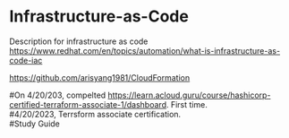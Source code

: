 # Infrastructure-as-Code
Description for infrastructure as code \
https://www.redhat.com/en/topics/automation/what-is-infrastructure-as-code-iac

https://github.com/arisyang1981/CloudFormation  

#On 4/20/203, compelted https://learn.acloud.guru/course/hashicorp-certified-terraform-associate-1/dashboard. First time.  
#4/20/2023, Terrsform associate certification.  
#Study Guide  
